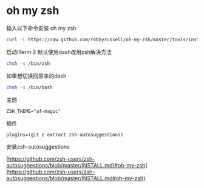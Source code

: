 # oh my zsh

输入以下命令安装 oh my zsh

```bash
curl -L https://raw.github.com/robbyrussell/oh-my-zsh/master/tools/install.sh | sh
```

启动iTerm 2 默认使用dash改用zsh解决方法

```bash
chsh -s /bin/zsh
```

如果想切换回原来的dash

```bash
chsh -s /bin/bash
```

主题

```text
ZSH_THEME="af-magic"
```

插件

```text
plugins=(git z extract zsh-autosuggestions)
```

安装zsh-sutosuggestions

[https://github.com/zsh-users/zsh-autosuggestions/blob/master/INSTALL.md\#oh-my-zsh](https://github.com/zsh-users/zsh-autosuggestions/blob/master/INSTALL.md#oh-my-zsh)

